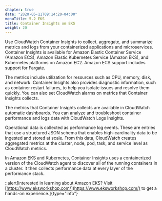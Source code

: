 ```yaml
---
chapter: true
date: "2020-05-11T09:14:20-04:00"
menuTitle: 5.2 EKS
title: Container Insights on EKS
weight: 20
---
```


Use CloudWatch Container Insights to collect, aggregate, and summarize metrics and logs from your containerized applications and microservices. Container Insights is available for Amazon Elastic Container Service (Amazon ECS), Amazon Elastic Kubernetes Service (Amazon EKS), and Kubernetes platforms on Amazon EC2. Amazon ECS support includes support for Fargate.

The metrics include utilization for resources such as CPU, memory, disk, and network. Container Insights also provides diagnostic information, such as container restart failures, to help you isolate issues and resolve them quickly. You can also set CloudWatch alarms on metrics that Container Insights collects.

The metrics that Container Insights collects are available in CloudWatch automatic dashboards. You can analyze and troubleshoot container performance and logs data with CloudWatch Logs Insights.

Operational data is collected as performance log events. These are entries that use a structured JSON schema that enables high-cardinality data to be ingested and stored at scale. From this data, CloudWatch creates aggregated metrics at the cluster, node, pod, task, and service level as CloudWatch metrics.

In Amazon EKS and Kubernetes, Container Insights uses a containerized version of the CloudWatch agent to discover all of the running containers in a cluster. It then collects performance data at every layer of the performance stack.

::alert[Interested in learning about Amazon EKS? Visit [https://www.eksworkshop.com/](https://www.eksworkshop.com/) to get a hands-on experience.]{type="info"}
